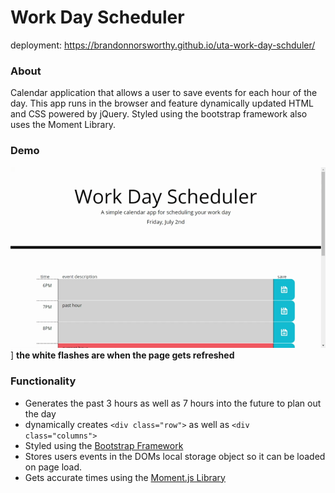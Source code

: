 # Work Day Scheduler

deployment: https://brandonnorsworthy.github.io/uta-work-day-schduler/

### About
Calendar application that allows a user to save events for each hour of the day. This app runs in the browser and feature dynamically updated HTML and CSS powered by jQuery. Styled using the bootstrap framework also uses the Moment Library.

### Demo

![desktop demo](assets/images/desktop_demo.gif)]
**the white flashes are when the page gets refreshed**

### Functionality
* Generates the past 3 hours as well as 7 hours into the future to plan out the day
* dynamically creates ```<div class="row">``` as well as ```<div class="columns">```
* Styled using the [Bootstrap Framework](https://getbootstrap.com/)
* Stores users events in the DOMs local storage object so it can be loaded on page load.
* Gets accurate times using the [Moment.js Library](https://momentjs.com/)